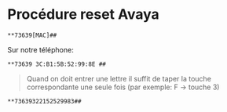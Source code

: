# Procédure reset Avaya

    **73639[MAC]##

Sur notre téléphone:

    **73639 3C:B1:5B:52:99:8E ##

>Quand on doit entrer une lettre il suffit de taper la touche correspondante une seule fois (par exemple: F -> touche 3)

    **73639322152529983##
